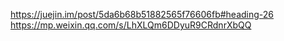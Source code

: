 https://juejin.im/post/5da6b68b51882565f76606fb#heading-26
https://mp.weixin.qq.com/s/LhXLQm6DDyuR9CRdnrXbQQ